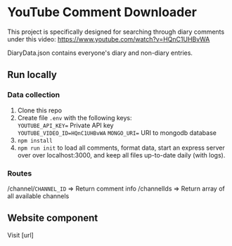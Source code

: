 # YouTube Comment Downloader

This project is specifically designed for searching through diary comments under this video: https://www.youtube.com/watch?v=HQnC1UHBvWA

DiaryData.json contains everyone's diary and non-diary entries.

## Run locally

### Data collection
1. Clone this repo
2. Create file `.env` with the following keys:<br>
`YOUTUBE_API_KEY=` Private API key<br>
`YOUTUBE_VIDEO_ID=HQnC1UHBvWA`
`MONGO_URI=` URI to mongodb database
3. `npm install`
4. `npm run init` to load all comments, format data, start an express server over over localhost:3000, and keep all files up-to-date daily (with logs).

### Routes
/channel/`CHANNEL_ID` => Return comment info
/channelIds => Return array of all available channels


## Website component
Visit [url]